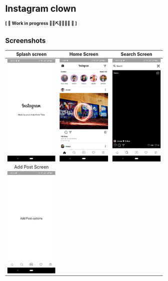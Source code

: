 
# Instagram clown

#### \[ 🚧 Work in progress 👷‍♀️⛏👷🔧️👷🔧 🚧 \]

## Screenshots

|                    Splash screen                     |                       Home Screen                        |                    Search Screen                    |
| :----------------------------------------------------: | :---------------------------------------------------: | :----------------------------------------------: |
| <img src="art/splash_screen.png" width=300/>  |   <img src="art/home_screen.png" width=300/>   | <img src="art/search_screen.png" width=300/> |
|                 Add Post Screen                  |
| <img src="art/add_post.png" width=300/> |

